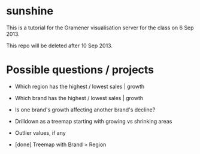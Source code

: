 sunshine
========

This is a tutorial for the Gramener visualisation server for the class on 6 Sep 2013.

This repo will be deleted after 10 Sep 2013.

Possible questions / projects
=============================

- Which region has the highest / lowest sales  | growth
- Which brand  has the highest / lowest sales  | growth
- Is one brand's growth affecting another brand's decline?
- Drilldown as a treemap starting with growing vs shrinking areas
- Outlier values, if any

- [done] Treemap with Brand > Region
